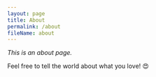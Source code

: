 ```yaml
---
layout: page
title: About
permalink: /about
fileName: about
---
```


*This is an about page.*

Feel free to tell the world about what you love! 😍
